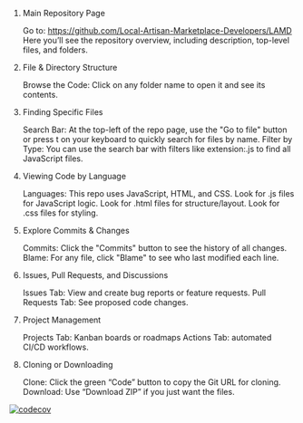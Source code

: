 1. Main Repository Page

    Go to: https://github.com/Local-Artisan-Marketplace-Developers/LAMD
    Here you’ll see the repository overview, including description, top-level files, and folders.

2. File & Directory Structure

    Browse the Code: Click on any folder name to open it and see its contents.

3. Finding Specific Files

    Search Bar: At the top-left of the repo page, use the "Go to file" button or press t on your keyboard to quickly search for files by name.
    Filter by Type: You can use the search bar with filters like extension:.js to find all JavaScript files.

4. Viewing Code by Language

    Languages: This repo uses JavaScript, HTML, and CSS.
        Look for .js files for JavaScript logic.
        Look for .html files for structure/layout.
        Look for .css files for styling.

5. Explore Commits & Changes

    Commits: Click the "Commits" button to see the history of all changes.
    Blame: For any file, click "Blame" to see who last modified each line.

6. Issues, Pull Requests, and Discussions

    Issues Tab: View and create bug reports or feature requests.
    Pull Requests Tab: See proposed code changes.

7. Project Management

    Projects Tab: Kanban boards or roadmaps
    Actions Tab: automated CI/CD workflows.

8. Cloning or Downloading

    Clone: Click the green “Code” button to copy the Git URL for cloning.
    Download: Use “Download ZIP” if you just want the files.



[![codecov](https://codecov.io/github/Local-Artisan-Marketplace-Developers/LAMD/graph/badge.svg?token=6NNENJZZ7F)](https://codecov.io/github/Local-Artisan-Marketplace-Developers/LAMD)
